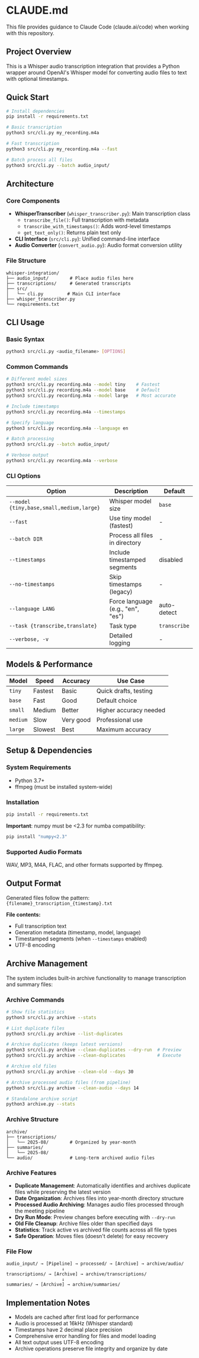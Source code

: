 # CLAUDE.md

This file provides guidance to Claude Code (claude.ai/code) when working with this repository.

## Project Overview

This is a Whisper audio transcription integration that provides a Python wrapper around OpenAI's Whisper model for converting audio files to text with optional timestamps.

## Quick Start

```bash
# Install dependencies
pip install -r requirements.txt

# Basic transcription
python3 src/cli.py my_recording.m4a

# Fast transcription
python3 src/cli.py my_recording.m4a --fast

# Batch process all files
python3 src/cli.py --batch audio_input/
```

## Architecture

### Core Components

- **WhisperTranscriber** (`whisper_transcriber.py`): Main transcription class
  - `transcribe_file()`: Full transcription with metadata
  - `transcribe_with_timestamps()`: Adds word-level timestamps  
  - `get_text_only()`: Returns plain text only
- **CLI Interface** (`src/cli.py`): Unified command-line interface
- **Audio Converter** (`convert_audio.py`): Audio format conversion utility

### File Structure

```
whisper-integration/
├── audio_input/        # Place audio files here
├── transcriptions/     # Generated transcripts
├── src/
│   └── cli.py         # Main CLI interface
├── whisper_transcriber.py
└── requirements.txt
```

## CLI Usage

### Basic Syntax
```bash
python3 src/cli.py <audio_filename> [OPTIONS]
```

### Common Commands
```bash
# Different model sizes
python3 src/cli.py recording.m4a --model tiny    # Fastest
python3 src/cli.py recording.m4a --model base    # Default
python3 src/cli.py recording.m4a --model large   # Most accurate

# Include timestamps
python3 src/cli.py recording.m4a --timestamps

# Specify language
python3 src/cli.py recording.m4a --language en

# Batch processing
python3 src/cli.py --batch audio_input/

# Verbose output
python3 src/cli.py recording.m4a --verbose
```

### CLI Options
| Option | Description | Default |
|--------|-------------|---------|
| `--model {tiny,base,small,medium,large}` | Whisper model size | `base` |
| `--fast` | Use tiny model (fastest) | - |
| `--batch DIR` | Process all files in directory | - |
| `--timestamps` | Include timestamped segments | disabled |
| `--no-timestamps` | Skip timestamps (legacy) | - |
| `--language LANG` | Force language (e.g., "en", "es") | auto-detect |
| `--task {transcribe,translate}` | Task type | `transcribe` |
| `--verbose, -v` | Detailed logging | - |

## Models & Performance

| Model | Speed | Accuracy | Use Case |
|-------|-------|----------|----------|
| `tiny` | Fastest | Basic | Quick drafts, testing |
| `base` | Fast | Good | Default choice |
| `small` | Medium | Better | Higher accuracy needed |
| `medium` | Slow | Very good | Professional use |
| `large` | Slowest | Best | Maximum accuracy |

## Setup & Dependencies

### System Requirements
- Python 3.7+
- ffmpeg (must be installed system-wide)

### Installation
```bash
pip install -r requirements.txt
```

**Important**: numpy must be <2.3 for numba compatibility:
```bash
pip install "numpy<2.3"
```

### Supported Audio Formats
WAV, MP3, M4A, FLAC, and other formats supported by ffmpeg.

## Output Format

Generated files follow the pattern: `{filename}_transcription_{timestamp}.txt`

**File contents:**
- Full transcription text
- Generation metadata (timestamp, model, language)
- Timestamped segments (when `--timestamps` enabled)
- UTF-8 encoding

## Archive Management

The system includes built-in archive functionality to manage transcription and summary files:

### Archive Commands
```bash
# Show file statistics
python3 src/cli.py archive --stats

# List duplicate files
python3 src/cli.py archive --list-duplicates

# Archive duplicates (keeps latest versions)
python3 src/cli.py archive --clean-duplicates --dry-run  # Preview
python3 src/cli.py archive --clean-duplicates            # Execute

# Archive old files
python3 src/cli.py archive --clean-old --days 30

# Archive processed audio files (from pipeline)
python3 src/cli.py archive --clean-audio --days 14

# Standalone archive script
python3 archive.py --stats
```

### Archive Structure
```
archive/
├── transcriptions/
│   └── 2025-08/        # Organized by year-month
├── summaries/
│   └── 2025-08/
└── audio/              # Long-term archived audio files
```

### Archive Features
- **Duplicate Management**: Automatically identifies and archives duplicate files while preserving the latest version
- **Date Organization**: Archives files into year-month directory structure
- **Processed Audio Archiving**: Manages audio files processed through the meeting pipeline
- **Dry Run Mode**: Preview changes before executing with `--dry-run`
- **Old File Cleanup**: Archive files older than specified days
- **Statistics**: Track active vs archived file counts across all file types
- **Safe Operation**: Moves files (doesn't delete) for easy recovery

### File Flow
```
audio_input/ → [Pipeline] → processed/ → [Archive] → archive/audio/
                     ↓
transcriptions/ → [Archive] → archive/transcriptions/
                     ↓
summaries/ → [Archive] → archive/summaries/
```

## Implementation Notes

- Models are cached after first load for performance
- Audio is processed at 16kHz (Whisper standard)
- Timestamps have 2 decimal place precision
- Comprehensive error handling for files and model loading
- All text output uses UTF-8 encoding
- Archive operations preserve file integrity and organize by date
